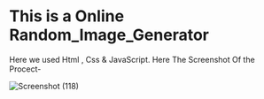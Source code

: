 # This is a Online Random_Image_Generator
Here we used Html , Css & JavaScript. Here The Screenshot Of the Procect-

![Screenshot (118)](https://github.com/user-attachments/assets/b0c0227f-458a-46a4-8c0c-aa8c8bbfe61f)

